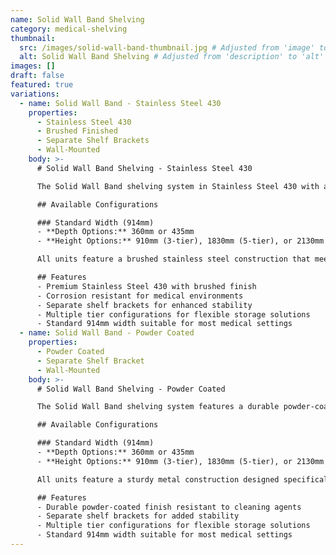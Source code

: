 ```yaml
---
name: Solid Wall Band Shelving
category: medical-shelving
thumbnail:
  src: /images/solid-wall-band-thumbnail.jpg # Adjusted from 'image' to 'src'
  alt: Solid Wall Band Shelving # Adjusted from 'description' to 'alt'
images: []
draft: false
featured: true
variations:
  - name: Solid Wall Band - Stainless Steel 430
    properties:
      - Stainless Steel 430
      - Brushed Finished
      - Separate Shelf Brackets
      - Wall-Mounted
    body: >-
      # Solid Wall Band Shelving - Stainless Steel 430

      The Solid Wall Band shelving system in Stainless Steel 430 with a premium brushed finish offers superior corrosion resistance and durability for demanding medical environments. The separate shelf brackets provide secure wall mounting and enhanced stability.

      ## Available Configurations

      ### Standard Width (914mm)
      - **Depth Options:** 360mm or 435mm
      - **Height Options:** 910mm (3-tier), 1830mm (5-tier), or 2130mm (7-tier)

      All units feature a brushed stainless steel construction that meets strict medical environment requirements, with excellent resistance to cleaning agents and disinfectants. The solid shelves provide stable support for a variety of medical supplies and equipment.

      ## Features
      - Premium Stainless Steel 430 with brushed finish
      - Corrosion resistant for medical environments
      - Separate shelf brackets for enhanced stability
      - Multiple tier configurations for flexible storage solutions
      - Standard 914mm width suitable for most medical settings
  - name: Solid Wall Band - Powder Coated
    properties:
      - Powder Coated
      - Separate Shelf Bracket
      - Wall-Mounted
    body: >-
      # Solid Wall Band Shelving - Powder Coated

      The Solid Wall Band shelving system features a durable powder-coated finish with separate shelf brackets for secure wall mounting. This system is available in multiple configurations to suit your specific medical storage needs.

      ## Available Configurations

      ### Standard Width (914mm)
      - **Depth Options:** 360mm or 435mm
      - **Height Options:** 910mm (3-tier), 1830mm (5-tier), or 2130mm (7-tier)

      All units feature a sturdy metal construction designed specifically for medical environments, with easy installation and cleaning. The solid shelves provide stable support for a variety of medical supplies and equipment.

      ## Features
      - Durable powder-coated finish resistant to cleaning agents
      - Separate shelf brackets for added stability
      - Multiple tier configurations for flexible storage solutions
      - Standard 914mm width suitable for most medical settings
---
```


